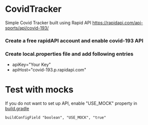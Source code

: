 # CovidTracker
Simple Covid Tracker built using Rapid API
https://rapidapi.com/api-sports/api/covid-193/

### Create a free rapidAPI account and enable covid-193 API

### Create local.properties file and add following entries
* apiKey="Your Key"
* apiHost="covid-193.p.rapidapi.com"

# Test with mocks
If you do not want to set up API, enable "USE_MOCK" property in [build.gradle](app/build.gradle)

`buildConfigField "boolean", "USE_MOCK", "true"`

